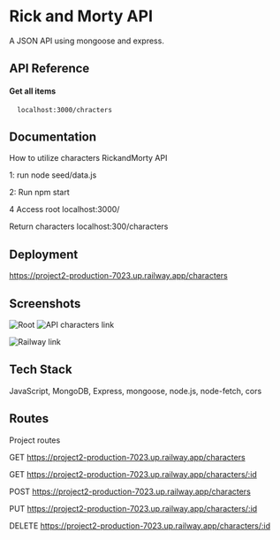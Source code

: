 
# Rick and Morty API
A JSON API using mongoose and express. 


## API Reference

#### Get all items

```http
  localhost:3000/chracters
```




## Documentation

How to utilize characters RickandMorty API

1: run node seed/data.js

2: Run npm start

4 Access root localhost:3000/

Return characters localhost:300/characters


## Deployment

https://project2-production-7023.up.railway.app/characters


## Screenshots

![Root](https://i.imgur.com/GKybZZH.png)
![API characters link](https://i.imgur.com/49rRe11.png)

![Railway link](https://i.imgur.com/iKKhlQS.png)

## Tech Stack


JavaScript, MongoDB, Express, mongoose, node.js, node-fetch, cors


## Routes

Project routes

GET https://project2-production-7023.up.railway.app/characters



GET https://project2-production-7023.up.railway.app/characters/:id


POST https://project2-production-7023.up.railway.app/characters



PUT https://project2-production-7023.up.railway.app/characters/:id



DELETE https://project2-production-7023.up.railway.app/characters/:id


